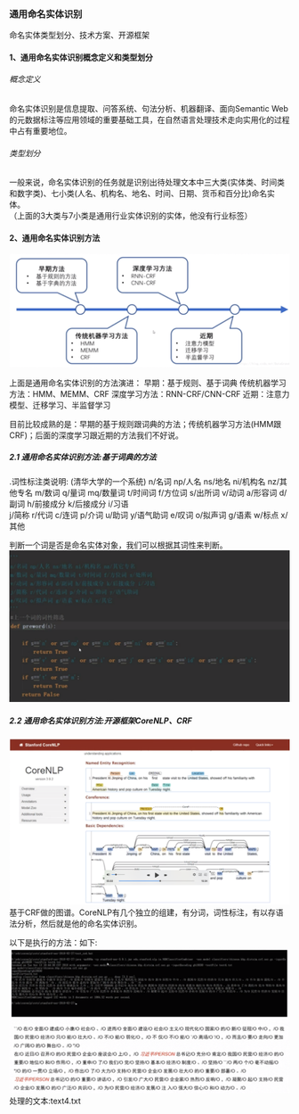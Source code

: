 ###  通用命名实体识别
  命名实体类型划分、技术方案、开源框架
#### 1、通用命名实体识别概念定义和类型划分
###### 概念定义
   命名实体识别是信息提取、问答系统、句法分析、机器翻译、面向Semantic Web的元数据标注等应用领域的重要基础工具，在自然语言处理技术走向实用化的过程中占有重要地位。

###### 类型划分
  一般来说，命名实体识别的任务就是识别出待处理文本中三大类(实体类、时间类和数字类)、七小类(人名、机构名、地名、时间、日期、货币和百分比)命名实体。   
（上面的3大类与7小类是通用行业实体识别的实体，他没有行业标签）

#### 2、通用命名实体识别方法
 ![](../images/55.png)  
 
 上面是通用命名实体识别的方法演进：
 早期：基于规则、基于词典
 传统机器学习方法：HMM、MEMM、CRF
 深度学习方法：RNN-CRF/CNN-CRF
 近期：注意力模型、迁移学习、半监督学习
 
 目前比较成熟的是：早期的基于规则跟词典的方法；传统机器学习方法(HMM跟CRF)；后面的深度学习跟近期的方法我们不好说。  
 
##### 2.1 通用命名实体识别方法:基于词典的方法
.词性标注类说明: (清华大学的一个系统) 
n/名词 np/人名 ns/地名 ni/机构名 nz/其他专名
m/数词 q/量词 mq/数量词 t/时间词 f/方位词 s/出所词
v/动词 a/形容词 d/副词 h/前接成分 k/后接成分 i/习语  
j/简称 r/代词 c/连词 p/介词 u/助词 y/语气助词
e/叹词 o/拟声词 g/语素 w/标点 x/其他  

   判断一个词是否是命名实体对象，我们可以根据其词性来判断。
 ![](../images/56.png)  
 
##### 2.2 通用命名实体识别方法:开源框架CoreNLP、CRF

![](../images/57.png)  
  基于CRF做的图谱。CoreNLP有几个独立的组建，有分词，词性标注，有以存语法分析，然后就是他的命名实体识别。  
  
 以下是执行的方法：如下:
 ![](../images/58.png)
 处理的文本:text4.txt
   
 

 
 
 
 




